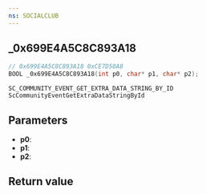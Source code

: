 ```yaml
---
ns: SOCIALCLUB
---
```

## _0x699E4A5C8C893A18

```c
// 0x699E4A5C8C893A18 0xCE7D50A8
BOOL _0x699E4A5C8C893A18(int p0, char* p1, char* p2);
```

```
SC_COMMUNITY_EVENT_GET_EXTRA_DATA_STRING_BY_ID
ScCommunityEventGetExtraDataStringById
```

## Parameters
* **p0**: 
* **p1**: 
* **p2**: 

## Return value
